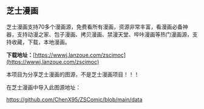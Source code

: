 ## 芝士漫画
芝士漫画支持70多个漫画源，免费看所有漫画，资源非常丰富，看漫画必备神器，支持动漫之家、包子漫画、拷贝漫画、禁漫天堂、哔咔漫画等热门漫画源，支持收藏，下载，本地漫画。

**下载地址：**[https://wwwj.lanzoue.com/zscimoc](https://wwwj.lanzoue.com/zscimoc)

本项目为分享芝士漫画的图源，不是芝士漫画项目！！！

在芝士漫画中导入此图源地址：

https://github.com/ChenX95/ZSComic/blob/main/data

